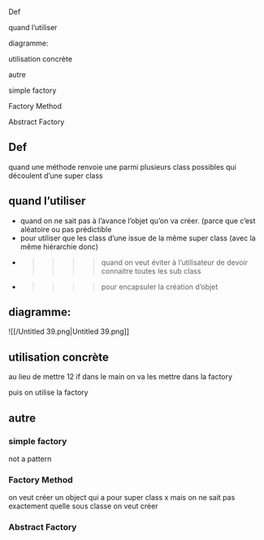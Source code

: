 Def

quand l’utiliser

diagramme:

utilisation concrète

autre

simple factory

Factory Method

Abstract Factory

  

## Def

quand une méthode renvoie une parmi plusieurs class possibles qui découlent d’une super class

  

## quand l’utiliser

- quand on ne sait pas à l’avance l’objet qu’on va créer. (parce que c’est aléatoire ou pas prédictible
- pour utiliser que les class d’une issue de la même super class (avec la même hiérarchie donc)
- >>>>quand on veut éviter à l’utilisateur de devoir connaitre toutes les sub class
- >>>> pour encapsuler la création d’objet

## diagramme:

![[/Untitled 39.png|Untitled 39.png]]

  

## utilisation concrète

au lieu de mettre 12 if dans le main on va les mettre dans la factory

puis on utilise la factory

## autre

### simple factory

not a pattern

### Factory Method

on veut créer un object qui a pour super class x mais on ne sait pas exactement quelle sous classe on veut créer

  

### Abstract Factory